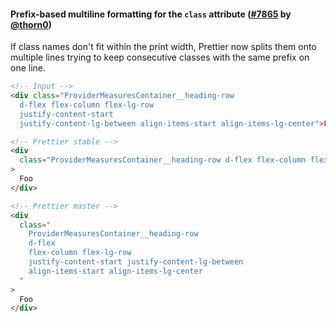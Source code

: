 #### Prefix-based multiline formatting for the `class` attribute ([#7865](https://github.com/prettier/prettier/pull/7865) by [@thorn0](https://github.com/thorn0))

If class names don't fit within the print width, Prettier now splits them onto multiple lines trying to keep consecutive classes with the same prefix on one line.

<!-- prettier-ignore -->
```html
<!-- Input -->
<div class="ProviderMeasuresContainer__heading-row
  d-flex flex-column flex-lg-row
  justify-content-start
  justify-content-lg-between align-items-start align-items-lg-center">Foo</div>

<!-- Prettier stable -->
<div
  class="ProviderMeasuresContainer__heading-row d-flex flex-column flex-lg-row justify-content-start justify-content-lg-between align-items-start align-items-lg-center"
>
  Foo
</div>

<!-- Prettier master -->
<div
  class="
    ProviderMeasuresContainer__heading-row
    d-flex
    flex-column flex-lg-row
    justify-content-start justify-content-lg-between
    align-items-start align-items-lg-center
  "
>
  Foo
</div>
```
